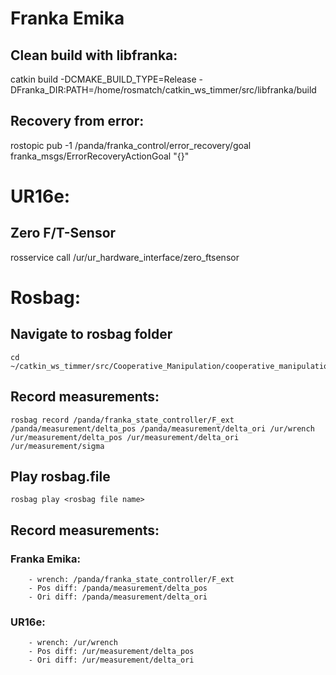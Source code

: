 # Franka Emika
## Clean build with libfranka: 
catkin build -DCMAKE_BUILD_TYPE=Release -DFranka_DIR:PATH=/home/rosmatch/catkin_ws_timmer/src/libfranka/build
## Recovery from error:
rostopic pub -1 /panda/franka_control/error_recovery/goal franka_msgs/ErrorRecoveryActionGoal "{}" 

# UR16e:
## Zero F/T-Sensor
rosservice call /ur/ur_hardware_interface/zero_ftsensor 

# Rosbag:

## Navigate to rosbag folder
    cd ~/catkin_ws_timmer/src/Cooperative_Manipulation/cooperative_manipulation/rosbag
## Record measurements:
    rosbag record /panda/franka_state_controller/F_ext /panda/measurement/delta_pos /panda/measurement/delta_ori /ur/wrench /ur/measurement/delta_pos /ur/measurement/delta_ori /ur/measurement/sigma
## Play rosbag.file 
    rosbag play <rosbag file name>

## Record measurements:
### Franka Emika:
        - wrench: /panda/franka_state_controller/F_ext
        - Pos diff: /panda/measurement/delta_pos
        - Ori diff: /panda/measurement/delta_ori
### UR16e:
        - wrench: /ur/wrench
        - Pos diff: /ur/measurement/delta_pos
        - Ori diff: /ur/measurement/delta_ori




